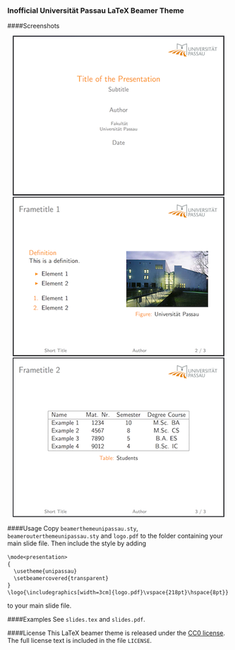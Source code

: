 ### Inofficial Universität Passau LaTeX Beamer Theme

####Screenshots

<div align="center"><img src="https://github.com/Daeinar/beamer-uni-passau/blob/master/screenshots/1.png?raw=true" alt="Title Page"/></div>
<div align="center"><img src="https://github.com/Daeinar/beamer-uni-passau/blob/master/screenshots/2.png?raw=true" alt="Slide 1"/></div>
<div align="center"><img src="https://github.com/Daeinar/beamer-uni-passau/blob/master/screenshots/3.png?raw=true" alt="Slide 2"/></div>

####Usage
Copy `beamerthemeunipassau.sty`, `beamerouterthemeunipassau.sty` and `logo.pdf` to the folder containing your main slide file. Then include the style by adding
```
\mode<presentation>
{
  \usetheme{unipassau}
  \setbeamercovered{transparent}
}
\logo{\includegraphics[width=3cm]{logo.pdf}\vspace{218pt}\hspace{8pt}}
```
to your main slide file.

####Examples
See `slides.tex` and `slides.pdf`.

####License
This LaTeX beamer theme is released under the [CC0 license](https://creativecommons.org/publicdomain/zero/1.0/). The full license text is included in the file `LICENSE`.

